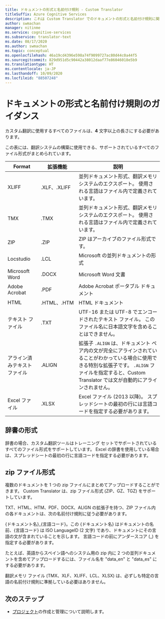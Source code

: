 ```yaml
---
title: ドキュメントの形式と名前付け規則 - Custom Translator
titleSuffix: Azure Cognitive Services
description: これは Custom Translator でのドキュメントの形式と名前付け規則に関するガイドです。 この概念により、ドキュメント名を管理しやすくなり、名前の競合を避けることができます。
author: swmachan
manager: nitinme
ms.service: cognitive-services
ms.subservice: translator-text
ms.date: 08/17/2020
ms.author: swmachan
ms.topic: conceptual
ms.openlocfilehash: 46a19cd4396e598a74f9099727ac80d44c0a44f5
ms.sourcegitcommit: 829d951d5c90442a38012daaf77e86046018e5b9
ms.translationtype: HT
ms.contentlocale: ja-JP
ms.lasthandoff: 10/09/2020
ms.locfileid: "88507248"
---
```

# <a name="document-formats-and-naming-convention-guidance"></a>ドキュメントの形式と名前付け規則のガイダンス

カスタム翻訳に使用するすべてのファイルは、**4** 文字以上の長さにする必要があります。

この表には、翻訳システムの構築に使用できる、サポートされているすべてのファイル形式がまとめられています。

| Format            | 拡張機能   | 説明                                                                                                                                                                                                                                                                    |
|-------------------|--------------|--------------------------------------------------------------------------------------------------------------------------------------------------------------------------------------------------------------------------------------------------------------------------------|
| XLIFF             | .XLF、.XLIFF | 並列ドキュメント形式、翻訳メモリ システムのエクスポート。 使用される言語はファイル内で定義されています。                                                                                                                                                              |
| TMX               | .TMX         | 並列ドキュメント形式、翻訳メモリ システムのエクスポート。 使用される言語はファイル内で定義されています。                                                                                                                                                              |
| ZIP               | .ZIP         | ZIP はアーカイブのファイル形式です。                                                                                                                                                                                                        |
| Locstudio         | .LCL         | Microsoft の並列ドキュメントの形式                                                                                                                                                                                                                                      |
| Microsoft Word    | .DOCX        | Microsoft Word 文書                                                                                                                                                                                                                                                        |
| Adobe Acrobat     | .PDF         | Adobe Acrobat ポータブル ドキュメント                                                                                                                                                                                                                                                |
| HTML              | .HTML、.HTM  | HTML ドキュメント                                                                                                                                                                                                                                                                  |
| テキスト ファイル         | .TXT         | UTF-16 または UTF-8 でエンコードされたテキスト ファイル。 このファイル名に日本語文字を含めることはできません。                                                                                                                                                                                        |
| アライン済みテキスト ファイル | .ALIGN       | 拡張子 `.ALIGN` は、ドキュメント ペア内の文が完全にアラインされていることがわかっている場合に使用できる特別な拡張子です。 `.ALIGN` ファイルを指定すると、Custom Translator では文が自動的にアラインされません。 |
| Excel ファイル        | .XLSX        | Excel ファイル (2013 以降)。 スプレッドシートの最初の行には言語コードを指定する必要があります。                                                                                                                                                                                                                                                      |

## <a name="dictionary-formats"></a>辞書の形式

辞書の場合、カスタム翻訳ツールはトレーニング セットでサポートされているすべてのファイル形式をサポートしています。 Excel の辞書を使用している場合は、スプレッドシートの最初の行に言語コードを指定する必要があります。

## <a name="zip-file-formats"></a>zip ファイル形式

複数のドキュメントを 1 つの zip ファイルにまとめてアップロードすることができます。 Custom Translator は、zip ファイル形式 (ZIP、GZ、TGZ) をサポートしています。

TXT、HTML、HTM、PDF、DOCX、ALIGN の拡張子を持つ、ZIP ファイル内の各ドキュメントは、次の名前付け規則に従う必要があります。

{ドキュメント名}\_{言語コード}。この {ドキュメント名} はドキュメントの名前、{言語コード} は ISO LanguageID (2 文字) であり、ドキュメントにその言語の文が含まれていることを示します。 言語コードの前にアンダースコア (_) を指定する必要があります。

たとえば、英語からスペイン語へのシステム用の zip 内に 2 つの並列ドキュメントを含めてアップロードするには、ファイル名を "data_en" と "data_es" にする必要があります。

翻訳メモリ ファイル (TMX、XLF、XLIFF、LCL、XLSX) は、必ずしも特定の言語の名前付け規則に準拠している必要はありません。  

## <a name="next-steps"></a>次のステップ

- [プロジェクト](workspace-and-project.md#what-is-a-custom-translator-project)の作成と管理について説明します。
